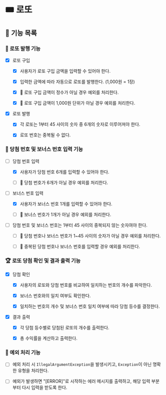 # 🎟️ 로또

## 🚀 기능 목록

### 🎫 로또 발행 기능

- [x] 로또 구입

  - [x] 사용자가 로또 구입 금액을 입력할 수 있어야 한다.

  - [x] 입력한 금액에 따라 자동으로 로또를 발행한다. (1,000원 = 1장)

  - [x] 🚧 로또 구입 금액이 정수가 아닐 경우 예외를 처리한다.

  - [x] 🚧 로또 구입 금액이 1,000원 단위가 아닐 경우 예외를 처리한다.

- [x] 로또 발행

  - [x] 각 로또는 1부터 45 사이의 숫자 중 6개의 숫자로 이루어져야 한다.

  - [x] 로또 번호는 중복될 수 없다.


### 🔮 당첨 번호 및 보너스 번호 입력 기능

- [ ] 당첨 번호 입력

  - [x] 사용자가 당첨 번호 6개를 입력할 수 있어야 한다.

  - [ ] 🚧 당첨 번호가 6개가 아닐 경우 예외를 처리한다.

- [ ] 보너스 번호 입력

  - [x] 사용자가 보너스 번호 1개를 입력할 수 있어야 한다.

  - [ ] 🚧 보너스 번호가 1개가 아닐 경우 예외를 처리한다.

- [ ] 당첨 번호 및 보너스 번호는 1부터 45 사이의 중복되지 않는 숫자여야 한다.

  - [ ] 🚧 당첨 번호나 보너스 번호가 1~45 사이의 숫자가 아닐 경우 예외를 처리한다.

  - [ ] 🚧 중복된 당첨 번호나 보너스 번호를 입력할 경우 예외를 처리한다.


### 🏆 로또 당첨 확인 및 결과 출력 기능

- [x] 당첨 확인

  - [x] 사용자의 로또와 당첨 번호를 비교하여 일치하는 번호의 개수를 파악한다.

  - [x] 보너스 번호와의 일치 여부도 확인한다.

  - [x] 일치하는 번호의 개수 및 보너스 번호 일치 여부에 따라 당첨 등수를 결정한다.

- [x] 결과 출력

  - [x] 각 당첨 등수별로 당첨된 로또의 개수를 출력한다.

  - [x] 총 수익률을 계산하고 출력한다.


### 🚧 예외 처리 기능

- [ ] 예외 처리 시 `IllegalArgumentException`을 발생시키고, `Exception`이 아닌 명확한 유형을 처리한다.

- [ ] 예외가 발생하면 "[ERROR]"로 시작하는 에러 메시지를 출력하고, 해당 입력 부분부터 다시 입력을 받도록 한다.